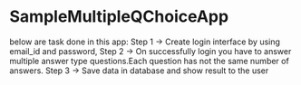 # SampleMultipleQChoiceApp
below are task done in this app: 
Step 1 -> Create login interface by using email_id and password,
Step 2 -> On successfully login you have to answer multiple answer type questions.Each question has not the same number of
answers.
Step 3 -> Save data in database and show result to the user
